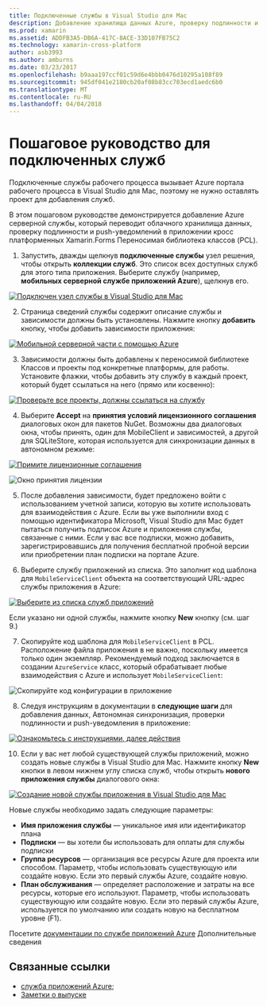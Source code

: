 ```yaml
---
title: Подключенные службы в Visual Studio для Mac
description: Добавление хранилища данных Azure, проверку подлинности и push-уведомлений в мобильные приложения из среды Visual Studio для Mac
ms.prod: xamarin
ms.assetid: ADDFB3A5-DB6A-417C-8ACE-33D107FB75C2
ms.technology: xamarin-cross-platform
author: asb3993
ms.author: amburns
ms.date: 03/23/2017
ms.openlocfilehash: b9aaa197ccf01c59d6e4bbb0476d10295a108f89
ms.sourcegitcommit: 945df041e2180cb20af08b83cc703ecd1aedc6b0
ms.translationtype: MT
ms.contentlocale: ru-RU
ms.lasthandoff: 04/04/2018
---
```

# <a name="connected-services-walkthrough"></a>Пошаговое руководство для подключенных служб

Подключенные службы рабочего процесса вызывает Azure портала рабочего процесса в Visual Studio для Mac, поэтому не нужно оставлять проект для добавления служб.

В этом пошаговом руководстве демонстрируется добавление Azure серверной службы, который переводит облачного хранилища данных, проверку подлинности и push-уведомлений в приложении кросс платформенных Xamarin.Forms Переносимая библиотека классов (PCL).


1.  Запустить, дважды щелкнув **подключенные службы** узел решения, чтобы открыть **коллекции служб**.
  Это список всех доступных служб для этого типа приложения. Выберите службу (например, **мобильных серверной службе приложений Azure**), щелкнув его.

  [![](connected-services-images/image001-sml.png "Подключен узел службы в Visual Studio для Mac")](connected-services-images/image001.png#lightbox)

2. Страница сведений службы содержит описание службы и зависимости должны быть установлены.
  Нажмите кнопку **добавить** кнопку, чтобы добавить зависимости приложения:

  [![](connected-services-images/image002-sml.png "Мобильной серверной части с помощью Azure")](connected-services-images/image002.png#lightbox)

3. Зависимости должны быть добавлены к переносимой библиотеке Классов и проекты под конкретные платформы, для работы.
  Установите флажки, чтобы добавить эту службу в каждый проект, который будет ссылаться на него (прямо или косвенно):

  [![](connected-services-images/image003-sml.png "Проверьте все проекты, должны ссылаться на службу")](connected-services-images/image003.png#lightbox)

4. Выберите **Accept** на **принятия условий лицензионного соглашения** диалоговых окон для пакетов NuGet.
  Возможны два диалоговых окна, чтобы принять, один для MobileClient и зависимостей, а другой для SQLiteStore, которая используется для синхронизации данных в автономном режиме:

  [![](connected-services-images/image004-sml.png "Примите лицензионные соглашения")](connected-services-images/image004.png#lightbox)

  ![](connected-services-images/image005.png "Окно принятия лицензии")

5. После добавления зависимости, будет предложено войти с использованием учетной записи, которую вы хотите использовать для взаимодействия с Azure.
  Если вы уже выполнили вход с помощью идентификатора Microsoft, Visual Studio для Mac будет пытаться получить подписок Azure и приложения службы, связанные с ними. Если у вас все подписки, можно добавить, зарегистрировавшись для получения бесплатной пробной версии или приобретении план подписки на портале Azure.

6. Выберите службу приложений из списка. Это заполнит код шаблона для `MobileServiceClient` объекта на соответствующий URL-адрес службы приложения в Azure:

  [![](connected-services-images/image006-sml.png "Выберите из списка служб приложений")](connected-services-images/image006.png#lightbox)

  Если указано ни одной службы, нажмите кнопку **New** кнопку (см. шаг 9.)

7. Скопируйте код шаблона для `MobileServiceClient` в PCL. Расположение файла приложения в не важно, поскольку имеется только один экземпляр.
  Рекомендуемый подход заключается в создании `AzureService` класс, который обрабатывает любые взаимодействия с Azure и использует `MobileServiceClient`:

  ![](connected-services-images/image007.png "Скопируйте код конфигурации в приложение")

8. Следуя инструкциям в документации в **следующие шаги** для добавления данных, Автономная синхронизация, проверки подлинности и push-уведомления в приложение:

  [![](connected-services-images/image008-sml.png "Ознакомьтесь с инструкциями, далее действия")](connected-services-images/image008.png#lightbox)

10. Если у вас нет любой существующей службы приложений, можно создать новые службы в Visual Studio для Mac.
  Нажмите кнопку **New** кнопки в левом нижнем углу списка служб, чтобы открыть **нового приложения службы** диалогового окна:

  [![](connected-services-images/image009-sml.png "Создание новой службы приложения в Visual Studio для Mac")](connected-services-images/image009.png#lightbox)

Новые службы необходимо задать следующие параметры:

-   **Имя приложения службы** — уникальное имя или идентификатор плана
-   **Подписки** — вы хотели бы использовать для оплаты для службы подписки
-   **Группа ресурсов** — организация все ресурсы Azure для проекта или способом. Параметр, чтобы использовать существующую или создайте новую. Если это первый службы Azure, создайте новую.
-   **План обслуживания** — определяет расположение и затраты на все ресурсы, которые его используют. Параметр, чтобы использовать существующую или создайте новую. Если это первый службы Azure, используется по умолчанию или создать новую на бесплатном уровне (F1).

Посетите [документации по службе приложений Azure](https://docs.microsoft.com/azure/app-service/) Дополнительные сведения


## <a name="related-links"></a>Связанные ссылки

- [служба приложений Azure](https://docs.microsoft.com/en-us/azure/app-service/);
- [Заметки о выпуске](https://developer.xamarin.com/releases/studio/xamarin.studio_6.2/xamarin.studio_6.2/#Connected_Services)
